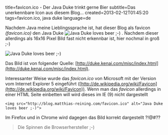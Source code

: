 title=favicon.ico - Der Java Duke trinkt gerne Bier
subtitle=Das unerkennbare Icon aus diesem Blog...
created=2013-02-12T01:45:20
tags=favicon.ico, java duke
language=de

Nachdem Java meine Lieblingssprache ist, hat dieser Blog als favicon *(favicon.ico)*
den Java Duke 
![Java Duke loves beer ;-)](http://blog.matthias-reining.com/favicon.ico "Java Duke loves beer!")
. Nachdem dieser allerdings als 16x16 Pixel Bild fast nicht erkennbar ist, hier nochmal
in groß ;-)

![Java Duke loves beer ;-)](http://blog.matthias-reining.com/img/article-images/duke-beer.png "Java Duke loves beer!")

Das Bild ist von folgender Quelle: [http://duke.kenai.com/misc/index.html](http://duke.kenai.com/misc/index.html).

Interessanter Weise wurde das *favicon.ico* von Microsoft mit der Version vom Internet 
Explorer 5 eingeführt ([http://de.wikipedia.org/wiki/Favicon](http://de.wikipedia.org/wiki/Favicon)).
Wenn man das *favicon* allerdings in einer HTML Seite einbetten will wird dieses
im IE (9) nicht dargestellt

    <img src="http://blog.matthias-reining.com/favicon.ico" alt="Java Duke loves beer ;-)">

Im Firefox und in Chrome wird dagegen das Bild korrekt dargestellt ?!@#?? 

> Die Spinnen die Browserhersteller ;-)
